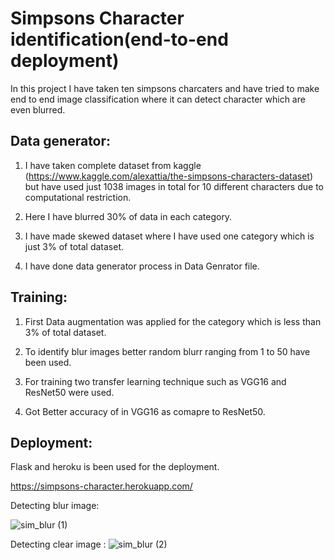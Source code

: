 # Simpsons Character identification(end-to-end deployment)
In this project I have taken ten simpsons charcaters and have tried to make end to end image classification where it can detect character which are even blurred.

## Data generator:

1. I have taken complete dataset from kaggle (https://www.kaggle.com/alexattia/the-simpsons-characters-dataset) but have used just 1038 images in total for 10 different characters due to computational restriction.

2. Here I have blurred 30% of data in each category.

4. I have made skewed dataset where I have used one category which is just 3% of total dataset.

5. I have done data generator process in Data Genrator file.


## Training:

1. First Data augmentation was applied for the category which is less than 3% of total dataset.

2. To identify blur images better random blurr ranging from 1 to 50 have been used.

3. For training two transfer learning technique such as VGG16 and ResNet50 were used.

4. Got Better accuracy of in VGG16 as comapre to ResNet50.


## Deployment:

Flask and heroku is been used for the deployment. 

https://simpsons-character.herokuapp.com/

Detecting blur image:

![sim_blur (1)](https://user-images.githubusercontent.com/30840805/95685831-00f90400-0c18-11eb-8806-3159596d3805.png)

Detecting clear image :
![sim_blur (2)](https://user-images.githubusercontent.com/30840805/95685837-05bdb800-0c18-11eb-8d78-b7e25cf72b84.png)
